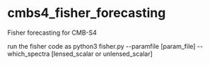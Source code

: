 # cmbs4_fisher_forecasting
Fisher forecasting for CMB-S4

run the fisher code as
python3 fisher.py --paramfile [param_file] --which_spectra [lensed_scalar or unlensed_scalar]
